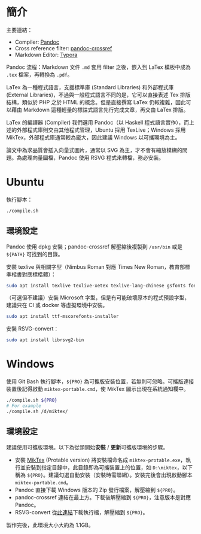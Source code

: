# 簡介

主要連結：

+ Compiler: [Pandoc](https://github.com/jgm/pandoc/releases/)
+ Cross reference filter: [pandoc-crossref](https://github.com/lierdakil/pandoc-crossref/releases/)
+ Markdown Editor: [Typora](https://typora.io/)

Pandoc 流程：Markdown 文件 `.md` 套用 filter 之後，嵌入到 LaTex 模板中成為 `.tex` 檔案，再轉換為 `.pdf`。

LaTex 為一種程式語言，支援標準庫 (Standard Libraries) 和外部程式庫 (External Libraries)，不過與一般程式語言不同的是，它可以直接表述 Tex 排版結構，類似於 PHP 之於 HTML 的概念。但是直接撰寫 LaTex 仍較複雜，因此可以藉由 Markdown 這種輕量的標註式語言先行完成文章，再交由 LaTex 排版。

LaTex 的編譯器 (Compiler) 我們選用 Pandoc（以 Haskell 程式語言實作），而上述的外部程式庫則交由其他程式管理，Ubuntu 採用 TexLive；Windows 採用 MikTex，外部程式庫通常較為龐大，因此建議 Windows 以可攜環境為主。

論文中為求品質會插入向量式圖片，通常以 SVG 為主，才不會有縮放模糊的問題。為處理向量圖檔，Pandoc 使用 RSVG 程式來轉檔，務必安裝。

# Ubuntu

執行腳本：

```bash
./compile.sh
```

## 環境設定

Pandoc 使用 dpkg 安裝；pandoc-crossref 解壓縮後複製到 `/usr/bin` 或是 `${PATH}` 可找到的目錄。

安裝 texlive 與相關字型（Nimbus Roman 對應 Times New Roman，教育部標準楷書對應標楷體）：

```bash
sudo apt install texlive texlive-xetex texlive-lang-chinese gsfonts fonts-moe-standard-kai
```

（可選但不建議）安裝 Microsoft 字型，但是有可能破壞原本的程式預設字型，建議只在 CI 或 docker 等虛擬環境中安裝。

```bash
sudo apt install ttf-mscorefonts-installer
```

安裝 RSVG-convert：

```bash
sudo apt install librsvg2-bin
```

# Windows

使用 Git Bash 執行腳本，`${PRO}` 為可攜版安裝位置，若無則可忽略。可攜版連接裝置後記得啟動 `miktex-portable.cmd`，使 MikTex 圖示出現在系統通知欄中。

```bash
./compile.sh ${PRO}
# For example
./compile.sh /d/miktex/
```

## 環境設定

建議使用可攜版環境。以下為從頭開始**安裝** / **更新**可攜版環境的步驟。

+ 安裝 [MikTex](http://www.texts.io/support/0002/) (Protable version)
    將安裝檔命名成 `miktex-protable.exe`，執行並安裝到指定目錄中，此目錄即為可攜裝置上的位置，如 `D:\miktex`，以下稱為 `${PRO}`。建議勾選自動安裝（安裝時需聯網）。安裝完後會出現啟動腳本 `miktex-portable.cmd`。
+ Pandoc
    直接下載 Windows 版本的 Zip 發行檔案，解壓縮到 `${PRO}`。
+ pandoc-crossref
    連結在最上方。下載後解壓縮到 `${PRO}`，注意版本是對應 Pandoc。
+ RSVG-convert
    從[此連結](https://sourceforge.net/projects/tumagcc/files/)下載執行檔，解壓縮到 `${PRO}`。

製作完後，此環境大小大約為 1.1GB。
